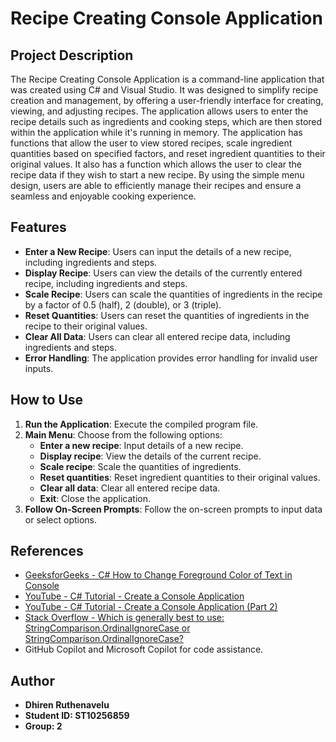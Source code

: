 # Recipe Creating Console Application

## Project Description

The Recipe Creating Console Application is a command-line application that was created using C# and Visual Studio. It was designed to simplify recipe creation and management, by offering a user-friendly interface for creating, viewing, and adjusting recipes. The application allows users to enter the recipe details such as ingredients and cooking steps, which are then stored within the application while it's running in memory. The application has functions that allow the user to view stored recipes, scale ingredient quantities based on specified factors, and reset ingredient quantities to their original values. It also has a function which allows the user to clear the recipe data if they wish to start a new recipe. By using the simple menu design, users are able to efficiently manage their recipes and ensure a seamless and enjoyable cooking experience.

## Features

- **Enter a New Recipe**: Users can input the details of a new recipe, including ingredients and steps.
- **Display Recipe**: Users can view the details of the currently entered recipe, including ingredients and steps.
- **Scale Recipe**: Users can scale the quantities of ingredients in the recipe by a factor of 0.5 (half), 2 (double), or 3 (triple).
- **Reset Quantities**: Users can reset the quantities of ingredients in the recipe to their original values.
- **Clear All Data**: Users can clear all entered recipe data, including ingredients and steps.
- **Error Handling**: The application provides error handling for invalid user inputs.

## How to Use

1. **Run the Application**: Execute the compiled program file.
2. **Main Menu**: Choose from the following options:
   - **Enter a new recipe**: Input details of a new recipe.
   - **Display recipe**: View the details of the current recipe.
   - **Scale recipe**: Scale the quantities of ingredients.
   - **Reset quantities**: Reset ingredient quantities to their original values.
   - **Clear all data**: Clear all entered recipe data.
   - **Exit**: Close the application.
3. **Follow On-Screen Prompts**: Follow the on-screen prompts to input data or select options.

## References

- [GeeksforGeeks - C# How to Change Foreground Color of Text in Console](https://www.geeksforgeeks.org/c-sharp-how-to-change-foreground-color-of-text-in-console/)
- [YouTube - C# Tutorial - Create a Console Application](https://youtu.be/QqWfw_CFR6Q?si=OWgC9KPJosQBqu5V)
- [YouTube - C# Tutorial - Create a Console Application (Part 2)](https://youtu.be/IHMmPVEOT64?si=FN64GWD1dU8C1i4E)
- [Stack Overflow - Which is generally best to use: StringComparison.OrdinalIgnoreCase or StringComparison.OrdinalIgnoreCase?](https://stackoverflow.com/questions/72696/which-is-generally-best-to-use-stringcomparison-ordinalignorecase-or-stringcom)
- GitHub Copilot and Microsoft Copilot for code assistance.

## Author

- **Dhiren Ruthenavelu**
- **Student ID: ST10256859**
- **Group: 2**
